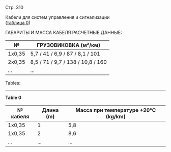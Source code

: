 Стр. 310

Кабели для систем управления и сигнализации  
([таблица 0](#efacbd3c-4300-468e-ac3e-ea43e1e43358))

ГАБАРИТЫ И МАССА КАБЕЛЯ РАСЧЕТНЫЕ ДАННЫЕ:

| № | ГРУЗОВИКОВКА (м²/км) |
|---|----------------------|
| 1х0,35 | 5,7 / 41 / 6,9 / 87 / 8,1 / 101 |
| 2х0,35 | 8,5 / 71 / 9,7 / 138 / 10,8 / 160 |
| ... | ...                  |

Tables:

---

**Table 0**

| **№ кабеля** | **Длина (m)** | **Масса при температуре +20°C (kg/km)** |
|---------------|----------------|----------------------------------------|
| 1х0,35        | 1              | 5,8                                    |
| 1х0,35        | 2              | 8,6                                    |
| ...           | ...            | ...                                    |